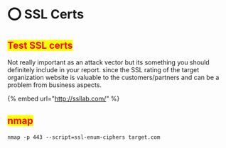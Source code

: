 # ⭕ SSL Certs

## <mark style="color:red;">Test SSL certs</mark>

Not really important as an attack vector but its something you should definitely include in your report. since the SSL rating of the target organization website is valuable to the customers/partners and can be a problem from business aspects.

{% embed url="http://ssllab.com/" %}

## <mark style="color:red;">nmap</mark>

```
nmap -p 443 --script=ssl-enum-ciphers target.com
```
